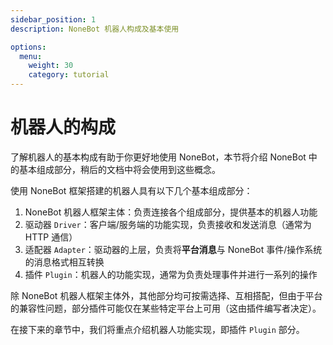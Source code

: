 ```yaml
---
sidebar_position: 1
description: NoneBot 机器人构成及基本使用

options:
  menu:
    weight: 30
    category: tutorial
---
```


# 机器人的构成

了解机器人的基本构成有助于你更好地使用 NoneBot，本节将介绍 NoneBot 中的基本组成部分，稍后的文档中将会使用到这些概念。

使用 NoneBot 框架搭建的机器人具有以下几个基本组成部分：

1. NoneBot 机器人框架主体：负责连接各个组成部分，提供基本的机器人功能
2. 驱动器 `Driver`：客户端/服务端的功能实现，负责接收和发送消息（通常为 HTTP 通信）
3. 适配器 `Adapter`：驱动器的上层，负责将**平台消息**与 NoneBot 事件/操作系统的消息格式相互转换
4. 插件 `Plugin`：机器人的功能实现，通常为负责处理事件并进行一系列的操作

除 NoneBot 机器人框架主体外，其他部分均可按需选择、互相搭配，但由于平台的兼容性问题，部分插件可能仅在某些特定平台上可用（这由插件编写者决定）。

在接下来的章节中，我们将重点介绍机器人功能实现，即插件 `Plugin` 部分。
